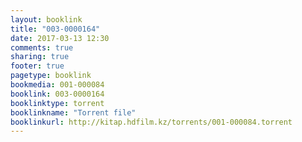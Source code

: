 ```yaml
---
layout: booklink
title: "003-0000164"
date: 2017-03-13 12:30
comments: true
sharing: true
footer: true
pagetype: booklink 
bookmedia: 001-000084
booklink: 003-0000164
booklinktype: torrent
booklinkname: "Torrent file"
booklinkurl: http://kitap.hdfilm.kz/torrents/001-000084.torrent
---
```

